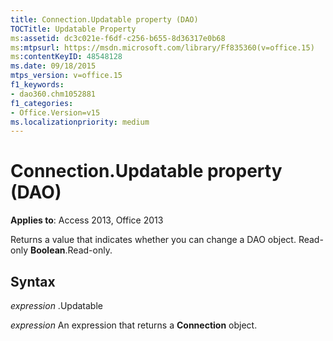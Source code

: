 ```yaml
---
title: Connection.Updatable property (DAO)
TOCTitle: Updatable Property
ms:assetid: dc3c021e-f6df-c256-b655-8d36317e0b68
ms:mtpsurl: https://msdn.microsoft.com/library/Ff835360(v=office.15)
ms:contentKeyID: 48548128
ms.date: 09/18/2015
mtps_version: v=office.15
f1_keywords:
- dao360.chm1052881
f1_categories:
- Office.Version=v15
ms.localizationpriority: medium
---
```


# Connection.Updatable property (DAO)


**Applies to**: Access 2013, Office 2013

Returns a value that indicates whether you can change a DAO object. Read-only **Boolean**.Read-only.

## Syntax

*expression* .Updatable

*expression* An expression that returns a **Connection** object.

